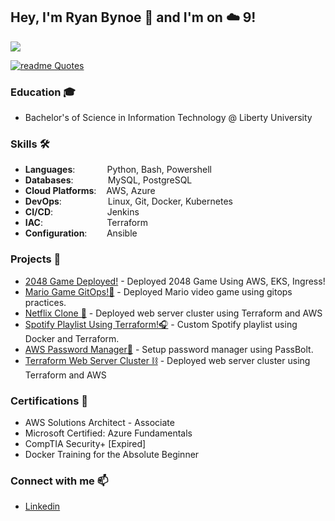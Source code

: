 ## Hey, I'm Ryan Bynoe 👋 and I'm on ☁️ 9!

![](/assets/converted.gif)

[![readme Quotes](https://quotes-github-readme.vercel.app/api?theme=catppuccin)](https://github.com/piyushsuthar/github-readme-quotes)
### Education 🎓
- Bachelor's of Science in Information Technology @ Liberty University
### Skills 🛠️
- **Languages**:&nbsp;&nbsp;&nbsp;&nbsp;&nbsp;&nbsp;&nbsp;&nbsp;&nbsp;&nbsp;&nbsp;&nbsp;                    Python, Bash, Powershell
- **Databases**:&nbsp;&nbsp;&nbsp;&nbsp;&nbsp;&nbsp;&nbsp;&nbsp;&nbsp;&nbsp;&nbsp;&nbsp;&nbsp;                        MySQL, PostgreSQL
- **Cloud Platforms**:  &nbsp;&nbsp;                  AWS, Azure
- **DevOps**:    &nbsp;&nbsp;&nbsp;&nbsp;&nbsp;&nbsp;&nbsp;&nbsp;&nbsp;&nbsp;&nbsp;&nbsp;&nbsp;&nbsp;&nbsp;       Linux, Git, Docker, Kubernetes
- **CI/CD**:&nbsp;&nbsp;&nbsp;&nbsp;&nbsp;&nbsp;&nbsp;&nbsp;&nbsp;&nbsp;&nbsp;&nbsp;&nbsp;&nbsp;&nbsp;&nbsp;&nbsp;&nbsp;&nbsp;&nbsp;&nbsp;            Jenkins
- **IAC**: &nbsp;&nbsp;&nbsp;&nbsp;&nbsp;&nbsp;&nbsp;&nbsp;&nbsp;&nbsp;&nbsp;&nbsp;&nbsp;&nbsp;&nbsp;&nbsp;&nbsp;&nbsp;&nbsp;&nbsp;&nbsp;&nbsp;&nbsp;&nbsp;             Terraform
- **Configuration**:&nbsp;&nbsp;&nbsp;&nbsp;&nbsp;&nbsp;&nbsp;  Ansible

### Projects 🔧
- [2048 Game Deployed!](https://medium.com/@ryanabynoe/deploy-2048-game-with-aws-eks-kubernetes-and-ingress-eab39d730cc1) - Deployed 2048 Game Using AWS, EKS, Ingress!
- [Mario Game GitOps!🍄](https://github.com/ryanbynoe/mario-game) - Deployed Mario video game using gitops practices.
- [Netflix Clone 📼](https://github.com/ryanbynoe/aws-netflix-clone-kubernetes) - Deployed web server cluster using Terraform and AWS
- [Spotify Playlist Using Terraform!🎧](https://github.com/ryanbynoe/spotifytf) - Custom Spotify playlist using Docker and Terraform.
- [AWS Password Manager🔐](https://github.com/ryanbynoe/aws_password_manager) - Setup password manager using PassBolt.
- [Terraform Web Server Cluster ⛓️](https://github.com/ryanbynoe/terraform-project-1) - Deployed web server cluster using Terraform and AWS

### Certifications 📜

- AWS Solutions Architect - Associate
- Microsoft Certified: Azure Fundamentals
- CompTIA Security+ [Expired]
- Docker Training for the Absolute Beginner

### Connect with me 📫
- [Linkedin](https://www.linkedin.com/in/ryanbynoe/)
